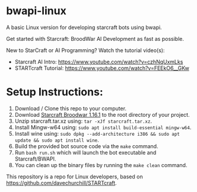 # bwapi-linux

A basic Linux version for developing starcraft bots using bwapi.

Get started with Starcraft: BroodWar AI Development as fast as possible.

New to StarCraft or AI Programming? Watch the tutorial video(s):
* Starcraft AI Intro: https://www.youtube.com/watch?v=czhNqUxmLks
* STARTcraft Tutorial: https://www.youtube.com/watch?v=FEEkO6__GKw

# Setup Instructions:

1. Download / Clone this repo to your computer.
2. Download [Starcraft Broodwar 1.16.1](https://drive.google.com/file/d/1q4gib8OQ0CMDMBorhwWwta135uqwlCSk/view?usp=sharing) to the root directory of your project.
3. Unzip starcraft.tar.xz using: `tar -xJf starcraft.tar.xz`.
4. Install Mingw-w64 using: `sudo apt install build-essential mingw-w64`.
5. Install wine using: `sudo dpkg --add-architecture i386 && sudo apt update && sudo apt install wine`.
6. Build the provided bot source code via the `make` command.
7. Run `bash run.sh` which will launch the bot executable and Starcraft/BWAPI.
8. You can clean up the binary files by running the `make clean` command.

This repository is a repo for Linux developers, based on https://github.com/davechurchill/STARTcraft.
